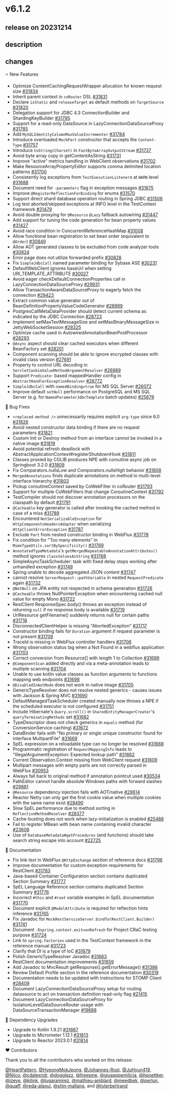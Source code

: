 # v6.1.2

## release on 20231214

## description

## changes

⭐ New Features

* Optimize ContentCachingRequestWrapper allocation for known request size <a href="https://github.com/spring-projects/spring-framework/issues/31834" data-hovercard-type="issue" data-hovercard-url="/spring-projects/spring-framework/issues/31834/hovercard">#31834</a>
* Inherit parent context in <code>coRouter</code> DSL <a href="https://github.com/spring-projects/spring-framework/issues/31831" data-hovercard-type="issue" data-hovercard-url="/spring-projects/spring-framework/issues/31831/hovercard">#31831</a>
* Declare <code>isStatic</code> and <code>releaseTarget</code> as default methods on <code>TargetSource</code> <a href="https://github.com/spring-projects/spring-framework/issues/31820" data-hovercard-type="issue" data-hovercard-url="/spring-projects/spring-framework/issues/31820/hovercard">#31820</a>
* Delegation support for JDBC 4.3 ConnectionBuilder and ShardingKeyBuilder <a href="https://github.com/spring-projects/spring-framework/issues/31795" data-hovercard-type="issue" data-hovercard-url="/spring-projects/spring-framework/issues/31795/hovercard">#31795</a>
* Support for a read-only DataSource in LazyConnectionDataSourceProxy <a href="https://github.com/spring-projects/spring-framework/issues/31785" data-hovercard-type="issue" data-hovercard-url="/spring-projects/spring-framework/issues/31785/hovercard">#31785</a>
* Add <code>MySQLIdentityColumnMaxValueIncrementer</code> <a href="https://github.com/spring-projects/spring-framework/pull/31784" data-hovercard-type="pull_request" data-hovercard-url="/spring-projects/spring-framework/pull/31784/hovercard">#31784</a>
* Introduce overloaded <code>MockPart</code> constructor that accepts the <code>Content-Type</code> <a href="https://github.com/spring-projects/spring-framework/pull/31757" data-hovercard-type="pull_request" data-hovercard-url="/spring-projects/spring-framework/pull/31757/hovercard">#31757</a>
* Introduce <code>toString(Charset)</code> in <code>FastByteArrayOutputStream</code> <a href="https://github.com/spring-projects/spring-framework/pull/31737" data-hovercard-type="pull_request" data-hovercard-url="/spring-projects/spring-framework/pull/31737/hovercard">#31737</a>
* Avoid byte array copy in getContentAsString <a href="https://github.com/spring-projects/spring-framework/pull/31731" data-hovercard-type="pull_request" data-hovercard-url="/spring-projects/spring-framework/pull/31731/hovercard">#31731</a>
* Improve "active" metrics handling in WebClient observations <a href="https://github.com/spring-projects/spring-framework/issues/31702" data-hovercard-type="issue" data-hovercard-url="/spring-projects/spring-framework/issues/31702/hovercard">#31702</a>
* Make ResourceArrayPropertyEditor supports comma delimited location patterns <a href="https://github.com/spring-projects/spring-framework/pull/31700" data-hovercard-type="pull_request" data-hovercard-url="/spring-projects/spring-framework/pull/31700/hovercard">#31700</a>
* Consistently log exceptions from <code>TestExecutionListener</code>s at <code>WARN</code> level <a href="https://github.com/spring-projects/spring-framework/issues/31688" data-hovercard-type="issue" data-hovercard-url="/spring-projects/spring-framework/issues/31688/hovercard">#31688</a>
* Document need for <code>-parameters</code> flag in exception messages <a href="https://github.com/spring-projects/spring-framework/issues/31675" data-hovercard-type="issue" data-hovercard-url="/spring-projects/spring-framework/issues/31675/hovercard">#31675</a>
* Improve <code>@RegisterReflectionForBinding</code> for enums <a href="https://github.com/spring-projects/spring-framework/issues/31570" data-hovercard-type="issue" data-hovercard-url="/spring-projects/spring-framework/issues/31570/hovercard">#31570</a>
* Support direct shard database operation routing in Spring JDBC <a href="https://github.com/spring-projects/spring-framework/pull/31506" data-hovercard-type="pull_request" data-hovercard-url="/spring-projects/spring-framework/pull/31506/hovercard">#31506</a>
* Log test aborted/skipped exceptions at INFO level in the TestContext framework <a href="https://github.com/spring-projects/spring-framework/issues/31479" data-hovercard-type="issue" data-hovercard-url="/spring-projects/spring-framework/issues/31479/hovercard">#31479</a>
* Avoid double proxying for <code>@Resource</code> <code>@Lazy</code> fallback autowiring <a href="https://github.com/spring-projects/spring-framework/issues/31447" data-hovercard-type="issue" data-hovercard-url="/spring-projects/spring-framework/issues/31447/hovercard">#31447</a>
* Add support for tuning the code generation for bean property values <a href="https://github.com/spring-projects/spring-framework/issues/31427" data-hovercard-type="issue" data-hovercard-url="/spring-projects/spring-framework/issues/31427/hovercard">#31427</a>
* Avoid race condition in ConcurrentReferenceHashMap <a href="https://github.com/spring-projects/spring-framework/issues/31008" data-hovercard-type="issue" data-hovercard-url="/spring-projects/spring-framework/issues/31008/hovercard">#31008</a>
* Allow functional bean registration to set bean order (equivalent to <code>@Order</code>) <a href="https://github.com/spring-projects/spring-framework/issues/30849" data-hovercard-type="issue" data-hovercard-url="/spring-projects/spring-framework/issues/30849/hovercard">#30849</a>
* Allow AOT generated classes to be excluded from code analyzer tools <a href="https://github.com/spring-projects/spring-framework/issues/30824" data-hovercard-type="issue" data-hovercard-url="/spring-projects/spring-framework/issues/30824/hovercard">#30824</a>
* Error page does not utilize forwarded prefix <a href="https://github.com/spring-projects/spring-framework/issues/30828" data-hovercard-type="issue" data-hovercard-url="/spring-projects/spring-framework/issues/30828/hovercard">#30828</a>
* Fix <code>SimpleJdbcCall</code> named parameter binding for Sybase ASE <a href="https://github.com/spring-projects/spring-framework/pull/30231" data-hovercard-type="pull_request" data-hovercard-url="/spring-projects/spring-framework/pull/30231/hovercard">#30231</a>
* DefaultWebClient ignores baseUrl when setting URI_TEMPLATE_ATTRIBUTE <a href="https://github.com/spring-projects/spring-framework/issues/30027" data-hovercard-type="issue" data-hovercard-url="/spring-projects/spring-framework/issues/30027/hovercard">#30027</a>
* Avoid eager checkDefaultConnectionProperties call in LazyConnectionDataSourceProxy <a href="https://github.com/spring-projects/spring-framework/issues/29931" data-hovercard-type="issue" data-hovercard-url="/spring-projects/spring-framework/issues/29931/hovercard">#29931</a>
* Allow TransactionAwareDataSourceProxy to eagerly fetch the connection <a href="https://github.com/spring-projects/spring-framework/pull/29423" data-hovercard-type="pull_request" data-hovercard-url="/spring-projects/spring-framework/pull/29423/hovercard">#29423</a>
* Extract common value generator out of BeanDefinitionPropertyValueCodeGenerator <a href="https://github.com/spring-projects/spring-framework/issues/28999" data-hovercard-type="issue" data-hovercard-url="/spring-projects/spring-framework/issues/28999/hovercard">#28999</a>
* PostgresCallMetaDataProvider should detect current schema as indicated by the JDBC Connection <a href="https://github.com/spring-projects/spring-framework/issues/28723" data-hovercard-type="issue" data-hovercard-url="/spring-projects/spring-framework/issues/28723/hovercard">#28723</a>
* Implement setMaxTextMessageSize and setMaxBinaryMessageSize in JettyWebSocketSession <a href="https://github.com/spring-projects/spring-framework/issues/28325" data-hovercard-type="issue" data-hovercard-url="/spring-projects/spring-framework/issues/28325/hovercard">#28325</a>
* Optimize cache used in AutowiredAnnotationBeanPostProcessor <a href="https://github.com/spring-projects/spring-framework/issues/28293" data-hovercard-type="issue" data-hovercard-url="/spring-projects/spring-framework/issues/28293/hovercard">#28293</a>
* <code>@Async</code> aspect should clear cached executors when different BeanFactory set <a href="https://github.com/spring-projects/spring-framework/pull/28201" data-hovercard-type="pull_request" data-hovercard-url="/spring-projects/spring-framework/pull/28201/hovercard">#28201</a>
* Component scanning should be able to ignore encrypted classes with invalid class version <a href="https://github.com/spring-projects/spring-framework/issues/27691" data-hovercard-type="issue" data-hovercard-url="/spring-projects/spring-framework/issues/27691/hovercard">#27691</a>
* Property to control URL decoding in <code>ServletCookieValueMethodArgumentResolver</code> <a href="https://github.com/spring-projects/spring-framework/issues/26989" data-hovercard-type="issue" data-hovercard-url="/spring-projects/spring-framework/issues/26989/hovercard">#26989</a>
* Support <code>Predicate</code>- based mappedHandler config in <code>AbstractHandlerExceptionResolver</code> <a href="https://github.com/spring-projects/spring-framework/issues/26772" data-hovercard-type="issue" data-hovercard-url="/spring-projects/spring-framework/issues/26772/hovercard">#26772</a>
* <code>SimpleJdbcCall</code> with <code>namedBinding=true</code> for MS SQL Server <a href="https://github.com/spring-projects/spring-framework/issues/26072" data-hovercard-type="issue" data-hovercard-url="/spring-projects/spring-framework/issues/26072/hovercard">#26072</a>
* Improve default <code>setNull</code> performance on PostgreSQL and MS SQL Server (e.g. for <code>NamedParameterJdbcTemplate</code> batch updates) <a href="https://github.com/spring-projects/spring-framework/issues/25679" data-hovercard-type="issue" data-hovercard-url="/spring-projects/spring-framework/issues/25679/hovercard">#25679</a>

🐞 Bug Fixes

* <code>&lt;replaced-method /&gt;</code> unnecessarily requires explicit <code>arg-type</code> since 6.0 <a href="https://github.com/spring-projects/spring-framework/issues/31826" data-hovercard-type="issue" data-hovercard-url="/spring-projects/spring-framework/issues/31826/hovercard">#31826</a>
* Avoid nested constructor data binding if there are no request parameters <a href="https://github.com/spring-projects/spring-framework/issues/31821" data-hovercard-type="issue" data-hovercard-url="/spring-projects/spring-framework/issues/31821/hovercard">#31821</a>
* Custom Init or Destroy method from an interface cannot be invoked in a native image <a href="https://github.com/spring-projects/spring-framework/issues/31819" data-hovercard-type="issue" data-hovercard-url="/spring-projects/spring-framework/issues/31819/hovercard">#31819</a>
* Avoid potential refresh deadlock with AbstractApplicationContext#registerShutdownHook <a href="https://github.com/spring-projects/spring-framework/issues/31811" data-hovercard-type="issue" data-hovercard-url="/spring-projects/spring-framework/issues/31811/hovercard">#31811</a>
* Classes proxied by CGLIB produces NPE with coroutine async job on Springboot 3.2.0 <a href="https://github.com/spring-projects/spring-framework/issues/31809" data-hovercard-type="issue" data-hovercard-url="/spring-projects/spring-framework/issues/31809/hovercard">#31809</a>
* Fix Comparators.nullsLow and Comporators.nullsHigh behavior <a href="https://github.com/spring-projects/spring-framework/pull/31808" data-hovercard-type="pull_request" data-hovercard-url="/spring-projects/spring-framework/pull/31808/hovercard">#31808</a>
* <code>MergedAnnotations</code> finds duplicate annotations on method in multi-level interface hierarchy <a href="https://github.com/spring-projects/spring-framework/issues/31803" data-hovercard-type="issue" data-hovercard-url="/spring-projects/spring-framework/issues/31803/hovercard">#31803</a>
* Pickup coroutineContext saved by CoWebFilter in coRouter <a href="https://github.com/spring-projects/spring-framework/issues/31793" data-hovercard-type="issue" data-hovercard-url="/spring-projects/spring-framework/issues/31793/hovercard">#31793</a>
* Support for multiple CoWebFilters that change CoroutineContext <a href="https://github.com/spring-projects/spring-framework/issues/31792" data-hovercard-type="issue" data-hovercard-url="/spring-projects/spring-framework/issues/31792/hovercard">#31792</a>
* TestCompiler should not discover annotation processors on the classpath by default <a href="https://github.com/spring-projects/spring-framework/issues/31791" data-hovercard-type="issue" data-hovercard-url="/spring-projects/spring-framework/issues/31791/hovercard">#31791</a>
* <code>@Cacheable</code> key generator is called after invoking the cached method in case of a miss <a href="https://github.com/spring-projects/spring-framework/issues/31789" data-hovercard-type="issue" data-hovercard-url="/spring-projects/spring-framework/issues/31789/hovercard">#31789</a>
* Encountered <code>NotSerializableException</code> for <code>HttpComponentsHeadersAdapter</code> when serializing <code>HttpClientErrorException</code> <a href="https://github.com/spring-projects/spring-framework/issues/31787" data-hovercard-type="issue" data-hovercard-url="/spring-projects/spring-framework/issues/31787/hovercard">#31787</a>
* Exclude <code>Part</code> from nested constructor binding in WebFlux <a href="https://github.com/spring-projects/spring-framework/pull/31778" data-hovercard-type="pull_request" data-hovercard-url="/spring-projects/spring-framework/pull/31778/hovercard">#31778</a>
* Fix condition for "Too many elements" in <code>MimeTypeUtils.sortBySpecificity()</code> <a href="https://github.com/spring-projects/spring-framework/pull/31769" data-hovercard-type="pull_request" data-hovercard-url="/spring-projects/spring-framework/pull/31769/hovercard">#31769</a>
* <code>AnnotatedTypeMetadata</code>'s <code>getMergedRepeatableAnnotationAttributes()</code> method ignores <code>classValuesAsString</code> <a href="https://github.com/spring-projects/spring-framework/issues/31768" data-hovercard-type="issue" data-hovercard-url="/spring-projects/spring-framework/issues/31768/hovercard">#31768</a>
* SimpleAsyncTaskScheduler: task with fixed delay stops working after unhandled exception <a href="https://github.com/spring-projects/spring-framework/issues/31749" data-hovercard-type="issue" data-hovercard-url="/spring-projects/spring-framework/issues/31749/hovercard">#31749</a>
* Spring unable to decode aggregated JSON content <a href="https://github.com/spring-projects/spring-framework/issues/31747" data-hovercard-type="issue" data-hovercard-url="/spring-projects/spring-framework/issues/31747/hovercard">#31747</a>
* cannot resolve <code>ServerRequest::pathVariable</code> in nested <code>RequestPredicate</code> again <a href="https://github.com/spring-projects/spring-framework/issues/31732" data-hovercard-type="issue" data-hovercard-url="/spring-projects/spring-framework/issues/31732/hovercard">#31732</a>
* <code>@NotNull</code> on JPA entity not respected in schema generation <a href="https://github.com/spring-projects/spring-framework/issues/31726" data-hovercard-type="issue" data-hovercard-url="/spring-projects/spring-framework/issues/31726/hovercard">#31726</a>
* <code>@Cacheable</code> throws NullPointerException when encountering cached null value for empty Mono <a href="https://github.com/spring-projects/spring-framework/issues/31722" data-hovercard-type="issue" data-hovercard-url="/spring-projects/spring-framework/issues/31722/hovercard">#31722</a>
* RestClient ResponseSpec.body() throws an exception instead of returning <code>null</code> if no response body is available <a href="https://github.com/spring-projects/spring-framework/issues/31719" data-hovercard-type="issue" data-hovercard-url="/spring-projects/spring-framework/issues/31719/hovercard">#31719</a>
* UrlResource getFilename() suddenly returns null for certain paths <a href="https://github.com/spring-projects/spring-framework/issues/31718" data-hovercard-type="issue" data-hovercard-url="/spring-projects/spring-framework/issues/31718/hovercard">#31718</a>
* DisconnectedClientHelper is missing "AbortedException" <a href="https://github.com/spring-projects/spring-framework/issues/31717" data-hovercard-type="issue" data-hovercard-url="/spring-projects/spring-framework/issues/31717/hovercard">#31717</a>
* Constructor binding fails for <code>Duration</code> argument if request parameter is not present <a href="https://github.com/spring-projects/spring-framework/issues/31709" data-hovercard-type="issue" data-hovercard-url="/spring-projects/spring-framework/issues/31709/hovercard">#31709</a>
* TraceId is missing in WebFlux controller handlers <a href="https://github.com/spring-projects/spring-framework/issues/31706" data-hovercard-type="issue" data-hovercard-url="/spring-projects/spring-framework/issues/31706/hovercard">#31706</a>
* Wrong observation status tag when a Not Found in a webflux application <a href="https://github.com/spring-projects/spring-framework/issues/31703" data-hovercard-type="issue" data-hovercard-url="/spring-projects/spring-framework/issues/31703/hovercard">#31703</a>
* Correct conversion from Resource[] with length 1 to Collection <a href="https://github.com/spring-projects/spring-framework/pull/31699" data-hovercard-type="pull_request" data-hovercard-url="/spring-projects/spring-framework/pull/31699/hovercard">#31699</a>
* <code>@ComponentScan</code> added directly and via a meta-annotation leads to multiple scanning <a href="https://github.com/spring-projects/spring-framework/issues/31704" data-hovercard-type="issue" data-hovercard-url="/spring-projects/spring-framework/issues/31704/hovercard">#31704</a>
* Unable to use kotlin value classes as function arguments to functions mapping web endpoints <a href="https://github.com/spring-projects/spring-framework/issues/31698" data-hovercard-type="issue" data-hovercard-url="/spring-projects/spring-framework/issues/31698/hovercard">#31698</a>
* <code>@DisabledInAotMode</code> does not work in native image <a href="https://github.com/spring-projects/spring-framework/issues/31705" data-hovercard-type="issue" data-hovercard-url="/spring-projects/spring-framework/issues/31705/hovercard">#31705</a>
* GenericTypeResolver does not resolve nested generics - causes issues with Jackson & Spring MVC <a href="https://github.com/spring-projects/spring-framework/issues/31690" data-hovercard-type="issue" data-hovercard-url="/spring-projects/spring-framework/issues/31690/hovercard">#31690</a>
* DefaultManagedTaskScheduler created manually now throws a NPE if the scheduled executor is not configured <a href="https://github.com/spring-projects/spring-framework/issues/31751" data-hovercard-type="issue" data-hovercard-url="/spring-projects/spring-framework/issues/31751/hovercard">#31751</a>
* Include Hibernate's <code>Query.scroll()</code> in <code>SharedEntityManagerCreator</code>'s <code>queryTerminatingMethods</code> set <a href="https://github.com/spring-projects/spring-framework/issues/31682" data-hovercard-type="issue" data-hovercard-url="/spring-projects/spring-framework/issues/31682/hovercard">#31682</a>
* TypeDescriptor does not check generics in <code>equals</code> method (for ConversionService caching) <a href="https://github.com/spring-projects/spring-framework/issues/31672" data-hovercard-type="issue" data-hovercard-url="/spring-projects/spring-framework/issues/31672/hovercard">#31672</a>
* DataBinder fails with "No primary or single unique constructor found for interface MultipartFile" <a href="https://github.com/spring-projects/spring-framework/issues/31669" data-hovercard-type="issue" data-hovercard-url="/spring-projects/spring-framework/issues/31669/hovercard">#31669</a>
* SpEL expression on a reloadable type can no longer be resolved <a href="https://github.com/spring-projects/spring-framework/issues/31668" data-hovercard-type="issue" data-hovercard-url="/spring-projects/spring-framework/issues/31668/hovercard">#31668</a>
* Programmatic registration of <code>RequestMappingInfo</code> leads to "IllegalArgumentException: Expected lookup path" <a href="https://github.com/spring-projects/spring-framework/issues/31662" data-hovercard-type="issue" data-hovercard-url="/spring-projects/spring-framework/issues/31662/hovercard">#31662</a>
* Current Observation.Context missing from WebClient request <a href="https://github.com/spring-projects/spring-framework/issues/31609" data-hovercard-type="issue" data-hovercard-url="/spring-projects/spring-framework/issues/31609/hovercard">#31609</a>
* Multipart messages with empty parts are not correctly parsed in WebFlux <a href="https://github.com/spring-projects/spring-framework/issues/30953" data-hovercard-type="issue" data-hovercard-url="/spring-projects/spring-framework/issues/30953/hovercard">#30953</a>
* Always fall back to original method if annotation pointcut used <a href="https://github.com/spring-projects/spring-framework/pull/30534" data-hovercard-type="pull_request" data-hovercard-url="/spring-projects/spring-framework/pull/30534/hovercard">#30534</a>
* PathEditor cannot handle absolute Windows paths with forward slashes <a href="https://github.com/spring-projects/spring-framework/issues/29881" data-hovercard-type="issue" data-hovercard-url="/spring-projects/spring-framework/issues/29881/hovercard">#29881</a>
* <code>@Resource</code> dependency injection fails with AOT/native <a href="https://github.com/spring-projects/spring-framework/issues/29614" data-hovercard-type="issue" data-hovercard-url="/spring-projects/spring-framework/issues/29614/hovercard">#29614</a>
* Reactor Netty can only get the first cookie value when multiple cookies with the same name exist <a href="https://github.com/spring-projects/spring-framework/issues/28490" data-hovercard-type="issue" data-hovercard-url="/spring-projects/spring-framework/issues/28490/hovercard">#28490</a>
* Slow SpEL performance due to method sorting in <code>ReflectiveMethodResolver</code> <a href="https://github.com/spring-projects/spring-framework/issues/28377" data-hovercard-type="issue" data-hovercard-url="/spring-projects/spring-framework/issues/28377/hovercard">#28377</a>
* Cache-busting does not work when lazy-initialization is enabled <a href="https://github.com/spring-projects/spring-framework/issues/25488" data-hovercard-type="issue" data-hovercard-url="/spring-projects/spring-framework/issues/25488/hovercard">#25488</a>
* Fail to register MBean with bean name containing invalid character <a href="https://github.com/spring-projects/spring-framework/issues/23608" data-hovercard-type="issue" data-hovercard-url="/spring-projects/spring-framework/issues/23608/hovercard">#23608</a>
* Use of <code>DatabaseMetadata#getProcedures</code> (and functions) should take search string escape into account <a href="https://github.com/spring-projects/spring-framework/issues/22725" data-hovercard-type="issue" data-hovercard-url="/spring-projects/spring-framework/issues/22725/hovercard">#22725</a>

📔 Documentation

* Fix link text in WebFlux <code>@HttpExchange</code> section of reference docs <a href="https://github.com/spring-projects/spring-framework/pull/31796" data-hovercard-type="pull_request" data-hovercard-url="/spring-projects/spring-framework/pull/31796/hovercard">#31796</a>
* Improve documentation for custom exception requirements for RestClient <a href="https://github.com/spring-projects/spring-framework/issues/31783" data-hovercard-type="issue" data-hovercard-url="/spring-projects/spring-framework/issues/31783/hovercard">#31783</a>
* Java-based Container Configuration section contains duplicated Section Summary <a href="https://github.com/spring-projects/spring-framework/issues/31777" data-hovercard-type="issue" data-hovercard-url="/spring-projects/spring-framework/issues/31777/hovercard">#31777</a>
* SpEL Language Reference section contains duplicated Section Summary <a href="https://github.com/spring-projects/spring-framework/issues/31776" data-hovercard-type="issue" data-hovercard-url="/spring-projects/spring-framework/issues/31776/hovercard">#31776</a>
* Incorrect <code>#this</code> and <code>#root</code> variable examples in SpEL documentation <a href="https://github.com/spring-projects/spring-framework/issues/31770" data-hovercard-type="issue" data-hovercard-url="/spring-projects/spring-framework/issues/31770/hovercard">#31770</a>
* Document explicit <code>@ModelAttribute</code> is required for reflection hints inference <a href="https://github.com/spring-projects/spring-framework/issues/31765" data-hovercard-type="issue" data-hovercard-url="/spring-projects/spring-framework/issues/31765/hovercard">#31765</a>
* Fix Javadoc for <code>MockRestServiceServer.bindTo(RestClient.Builder)</code> <a href="https://github.com/spring-projects/spring-framework/pull/31741" data-hovercard-type="pull_request" data-hovercard-url="/spring-projects/spring-framework/pull/31741/hovercard">#31741</a>
* Document <code>-Dspring.context.exit=onRefresh</code> for Project CRaC testing purpose <a href="https://github.com/spring-projects/spring-framework/issues/31724" data-hovercard-type="issue" data-hovercard-url="/spring-projects/spring-framework/issues/31724/hovercard">#31724</a>
* Link to <code>spring.factories</code> used in the TestContext framework in the reference manual <a href="https://github.com/spring-projects/spring-framework/pull/31723" data-hovercard-type="pull_request" data-hovercard-url="/spring-projects/spring-framework/pull/31723/hovercard">#31723</a>
* Clarify that DI is a type of IoC <a href="https://github.com/spring-projects/spring-framework/pull/31679" data-hovercard-type="pull_request" data-hovercard-url="/spring-projects/spring-framework/pull/31679/hovercard">#31679</a>
* Polish GenericTypeResolver Javadoc <a href="https://github.com/spring-projects/spring-framework/pull/31663" data-hovercard-type="pull_request" data-hovercard-url="/spring-projects/spring-framework/pull/31663/hovercard">#31663</a>
* RestClient documentation improvements <a href="https://github.com/spring-projects/spring-framework/pull/31659" data-hovercard-type="pull_request" data-hovercard-url="/spring-projects/spring-framework/pull/31659/hovercard">#31659</a>
* Add Javadoc to MvcResult getResponse().getErrorMessage() <a href="https://github.com/spring-projects/spring-framework/issues/31386" data-hovercard-type="issue" data-hovercard-url="/spring-projects/spring-framework/issues/31386/hovercard">#31386</a>
* Review Default Profile section in the reference documentation <a href="https://github.com/spring-projects/spring-framework/issues/30319" data-hovercard-type="issue" data-hovercard-url="/spring-projects/spring-framework/issues/30319/hovercard">#30319</a>
* Documentation needs to be updated with instructions for STOMP Client <a href="https://github.com/spring-projects/spring-framework/issues/28409" data-hovercard-type="issue" data-hovercard-url="/spring-projects/spring-framework/issues/28409/hovercard">#28409</a>
* Document LazyConnectionDataSourceProxy setup for routing datasource to act on transaction definition read-only flag <a href="https://github.com/spring-projects/spring-framework/issues/21415" data-hovercard-type="issue" data-hovercard-url="/spring-projects/spring-framework/issues/21415/hovercard">#21415</a>
* Document LazyConnectionDataSourceProxy for IsolationLevelDataSourceRouter usage with DataSourceTransactionManager <a href="https://github.com/spring-projects/spring-framework/issues/19688" data-hovercard-type="issue" data-hovercard-url="/spring-projects/spring-framework/issues/19688/hovercard">#19688</a>

🔨 Dependency Upgrades

* Upgrade to Kotlin 1.9.21 <a href="https://github.com/spring-projects/spring-framework/issues/31667" data-hovercard-type="issue" data-hovercard-url="/spring-projects/spring-framework/issues/31667/hovercard">#31667</a>
* Upgrade to Micrometer 1.12.1 <a href="https://github.com/spring-projects/spring-framework/issues/31813" data-hovercard-type="issue" data-hovercard-url="/spring-projects/spring-framework/issues/31813/hovercard">#31813</a>
* Upgrade to Reactor 2023.0.1 <a href="https://github.com/spring-projects/spring-framework/issues/31814" data-hovercard-type="issue" data-hovercard-url="/spring-projects/spring-framework/issues/31814/hovercard">#31814</a>

❤️ Contributors

Thank you to all the contributors who worked on this release:

<a class="user-mention notranslate" data-hovercard-type="user" data-hovercard-url="/users/HeartPattern/hovercard" data-octo-click="hovercard-link-click" data-octo-dimensions="link_type:self" href="https://github.com/HeartPattern">@HeartPattern</a>, <a class="user-mention notranslate" data-hovercard-type="user" data-hovercard-url="/users/HyeongMokJeong/hovercard" data-octo-click="hovercard-link-click" data-octo-dimensions="link_type:self" href="https://github.com/HyeongMokJeong">@HyeongMokJeong</a>, <a class="user-mention notranslate" data-hovercard-type="user" data-hovercard-url="/users/Johannes-Rost/hovercard" data-octo-click="hovercard-link-click" data-octo-dimensions="link_type:self" href="https://github.com/Johannes-Rost">@Johannes-Rost</a>, <a class="user-mention notranslate" data-hovercard-type="user" data-hovercard-url="/users/JuHyun419/hovercard" data-octo-click="hovercard-link-click" data-octo-dimensions="link_type:self" href="https://github.com/JuHyun419">@JuHyun419</a>, <a class="user-mention notranslate" data-hovercard-type="user" data-hovercard-url="/users/Nijco/hovercard" data-octo-click="hovercard-link-click" data-octo-dimensions="link_type:self" href="https://github.com/Nijco">@Nijco</a>, <a class="user-mention notranslate" data-hovercard-type="user" data-hovercard-url="/users/cdalexndr/hovercard" data-octo-click="hovercard-link-click" data-octo-dimensions="link_type:self" href="https://github.com/cdalexndr">@cdalexndr</a>, <a class="user-mention notranslate" data-hovercard-type="user" data-hovercard-url="/users/dogglezz/hovercard" data-octo-click="hovercard-link-click" data-octo-dimensions="link_type:self" href="https://github.com/dogglezz">@dogglezz</a>, <a class="user-mention notranslate" data-hovercard-type="user" data-hovercard-url="/users/freesme/hovercard" data-octo-click="hovercard-link-click" data-octo-dimensions="link_type:self" href="https://github.com/freesme">@freesme</a>, <a class="user-mention notranslate" data-hovercard-type="user" data-hovercard-url="/users/giuseppemilicia/hovercard" data-octo-click="hovercard-link-click" data-octo-dimensions="link_type:self" href="https://github.com/giuseppemilicia">@giuseppemilicia</a>, <a class="user-mention notranslate" data-hovercard-type="user" data-hovercard-url="/users/hpoettker/hovercard" data-octo-click="hovercard-link-click" data-octo-dimensions="link_type:self" href="https://github.com/hpoettker">@hpoettker</a>, <a class="user-mention notranslate" data-hovercard-type="user" data-hovercard-url="/users/izeye/hovercard" data-octo-click="hovercard-link-click" data-octo-dimensions="link_type:self" href="https://github.com/izeye">@izeye</a>, <a class="user-mention notranslate" data-hovercard-type="user" data-hovercard-url="/users/kilink/hovercard" data-octo-click="hovercard-link-click" data-octo-dimensions="link_type:self" href="https://github.com/kilink">@kilink</a>, <a class="user-mention notranslate" data-hovercard-type="user" data-hovercard-url="/users/lugaramirez/hovercard" data-octo-click="hovercard-link-click" data-octo-dimensions="link_type:self" href="https://github.com/lugaramirez">@lugaramirez</a>, <a class="user-mention notranslate" data-hovercard-type="user" data-hovercard-url="/users/mathieu-amblard/hovercard" data-octo-click="hovercard-link-click" data-octo-dimensions="link_type:self" href="https://github.com/mathieu-amblard">@mathieu-amblard</a>, <a class="user-mention notranslate" data-hovercard-type="user" data-hovercard-url="/users/meedbek/hovercard" data-octo-click="hovercard-link-click" data-octo-dimensions="link_type:self" href="https://github.com/meedbek">@meedbek</a>, <a class="user-mention notranslate" data-hovercard-type="user" data-hovercard-url="/users/perlun/hovercard" data-octo-click="hovercard-link-click" data-octo-dimensions="link_type:self" href="https://github.com/perlun">@perlun</a>, <a class="user-mention notranslate" data-hovercard-type="user" data-hovercard-url="/users/quaff/hovercard" data-octo-click="hovercard-link-click" data-octo-dimensions="link_type:self" href="https://github.com/quaff">@quaff</a>, <a class="user-mention notranslate" data-hovercard-type="user" data-hovercard-url="/users/reda-alaoui/hovercard" data-octo-click="hovercard-link-click" data-octo-dimensions="link_type:self" href="https://github.com/reda-alaoui">@reda-alaoui</a>, <a class="user-mention notranslate" data-hovercard-type="user" data-hovercard-url="/users/shin-mallang/hovercard" data-octo-click="hovercard-link-click" data-octo-dimensions="link_type:self" href="https://github.com/shin-mallang">@shin-mallang</a>, and <a class="user-mention notranslate" data-hovercard-type="user" data-hovercard-url="/users/tylerbertrand/hovercard" data-octo-click="hovercard-link-click" data-octo-dimensions="link_type:self" href="https://github.com/tylerbertrand">@tylerbertrand</a>


